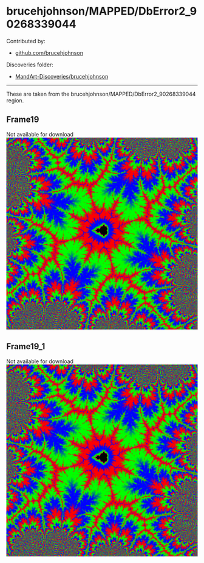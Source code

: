 # brucehjohnson/MAPPED/DbError2_90268339044

Contributed by:

- [github.com/brucehjohnson](https://github.com/brucehjohnson)

Discoveries folder:

- [MandArt-Discoveries/brucehjohnson](https://github.com/denisecase/MandArt-Discoveries/tree/main/brucehjohnson)

-----

These are taken from the brucehjohnson/MAPPED/DbError2_90268339044 region. 


## Frame19

Not available for download
!["Frame19"](Frame19.png)


## Frame19_1

Not available for download
!["Frame19_1"](Frame19_1.png)

